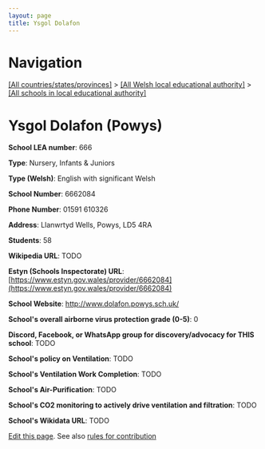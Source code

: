 ```yaml
---
layout: page
title: Ysgol Dolafon
---
```

# Navigation

[[All countries/states/provinces]](../../..) > [[All Welsh local educational authority]](../..) > [[All schools in local educational authority]](..)

# Ysgol Dolafon (Powys)

**School LEA number**: 666

**Type**: Nursery, Infants & Juniors

**Type (Welsh)**: English with significant Welsh

**School Number**: 6662084

**Phone Number**: 01591 610326

**Address**: Llanwrtyd Wells, Powys, LD5 4RA

**Students**: 58

**Wikipedia URL**: TODO

**Estyn (Schools Inspectorate) URL**: [https://www.estyn.gov.wales/provider/6662084](https://www.estyn.gov.wales/provider/6662084)

**School Website**: http://www.dolafon.powys.sch.uk/

**School's overall airborne virus protection grade (0-5)**: 0

**Discord, Facebook, or WhatsApp group for discovery/advocacy for THIS school**: TODO

**School's policy on Ventilation**: TODO

**School's Ventilation Work Completion**: TODO

**School's Air-Purification**: TODO

**School's CO2 monitoring to actively drive ventilation and filtration**: TODO

**School's Wikidata URL**: TODO




[Edit this page](https://github.com/ventilate-schools/Wales/edit/prif/./Powys/Ysgol_Dolafon.md). See also [rules for contribution](../../../contribution-rules/)